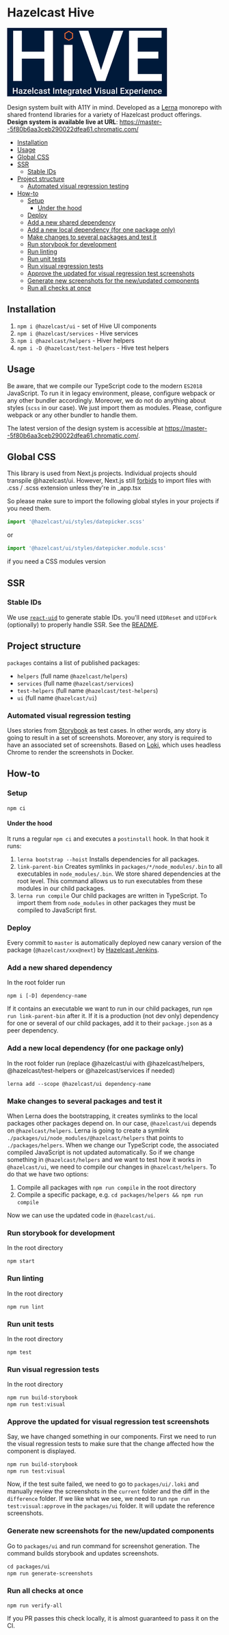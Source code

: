 # Hazelcast Hive

![](./hive.png)

Design system built with A11Y in mind. Developed as a [Lerna](https://lerna.js.org/) monorepo with shared frontend libraries for a variety of Hazelcast product offerings.  
**Design system is available live at URL**: https://master--5f80b6aa3ceb290022dfea61.chromatic.com/

<!-- START doctoc generated TOC please keep comment here to allow auto update -->
<!-- DON'T EDIT THIS SECTION, INSTEAD RE-RUN doctoc TO UPDATE -->

- [Installation](#installation)
- [Usage](#usage)
- [Global CSS](#global-css)
- [SSR](#ssr)
  - [Stable IDs](#stable-ids)
- [Project structure](#project-structure)
  - [Automated visual regression testing](#automated-visual-regression-testing)
- [How-to](#how-to)
  - [Setup](#setup)
    - [Under the hood](#under-the-hood)
  - [Deploy](#deploy)
  - [Add a new shared dependency](#add-a-new-shared-dependency)
  - [Add a new local dependency (for one package only)](#add-a-new-local-dependency-for-one-package-only)
  - [Make changes to several packages and test it](#make-changes-to-several-packages-and-test-it)
  - [Run storybook for development](#run-storybook-for-development)
  - [Run linting](#run-linting)
  - [Run unit tests](#run-unit-tests)
  - [Run visual regression tests](#run-visual-regression-tests)
  - [Approve the updated for visual regression test screenshots](#approve-the-updated-for-visual-regression-test-screenshots)
  - [Generate new screenshots for the new/updated components](#generate-new-screenshots-for-the-newupdated-components)
  - [Run all checks at once](#run-all-checks-at-once)

<!-- END doctoc generated TOC please keep comment here to allow auto update -->

## Installation

1. `npm i @hazelcast/ui` - set of Hive UI components
2. `npm i @hazelcast/services` - Hive services
3. `npm i @hazelcast/helpers` - Hiver helpers
4. `npm i -D @hazelcast/test-helpers` - Hive test helpers

## Usage

Be aware, that we compile our TypeScript code to the modern `ES2018` JavaScript. To run it in legacy environment, please, configure webpack or any other bundler accordingly.
Moreover, we do not do anything about styles (`scss` in our case). We just import them as modules. Please, configure webpack or any other bundler to handle them.

The latest version of the design system is accessible at https://master--5f80b6aa3ceb290022dfea61.chromatic.com/.

## Global CSS

This library is used from Next.js projects.
Individual projects should transpile @hazelcast/ui.
However, Next.js still [forbids](https://github.com/vercel/next.js/blob/master/errors/css-global.md) to import files with .css / .scss extension unless they're in \_app.tsx

So please make sure to import the following global styles in your projects if you need them.

```typescript
import '@hazelcast/ui/styles/datepicker.scss'
```

or

```typescript
import '@hazelcast/ui/styles/datepicker.module.scss'
```

if you need a CSS modules version

## SSR

### Stable IDs

We use [`react-uid`](https://github.com/thearnica/react-uid) to generate stable IDs. you'll need `UIDReset` and `UIDFork` (optionally) to properly handle SSR. See the [README](https://github.com/thearnica/react-uid#code-splitting).

## Project structure

`packages` contains a list of published packages:

- `helpers` (full name `@hazelcast/helpers`)
- `services` (full name `@hazelcast/services`)
- `test-helpers` (full name `@hazelcast/test-helpers`)
- `ui` (full name `@hazelcast/ui`)

### Automated visual regression testing

Uses stories from [Storybook](https://storybook.js.org/) as test cases. In other words, any story is going to result in a set of screenshots. Moreover, any story is required to have an associated set of screenshots. Based on [Loki](https://loki.js.org/), which uses headless Chrome to render the screenshots in Docker.

## How-to

### Setup

```
npm ci
```

#### Under the hood

It runs a regular `npm ci` and executes a `postinstall` hook. In that hook it runs:

1. `lerna bootstrap --hoist`
   Installs dependencies for all packages.
2. `link-parent-bin`
   Creates symlinks in `packages/*/node_modules/.bin` to all executables in `node_modules/.bin`.
   We store shared dependencies at the root level. This command allows us to run executables from these modules in our child packages.
3. `lerna run compile`
   Our child packages are written in TypeScript. To import them from `node_modules` in other packages they must be compiled to JavaScript first.

### Deploy

Every commit to `master` is automatically deployed new canary version of the package (`@hazelcast/xxx@next`) by [Hazelcast Jenkins](http://jenkins.hazelcast.com/view/Frontend%20Shared/job/frontend-shared-master/).

### Add a new shared dependency

In the root folder run

```
npm i [-D] dependency-name
```

If it contains an executable we want to run in our child packages, run `npm run link-parent-bin` after it.
If it is a production (not dev only) dependency for one or several of our child packages, add it to their `package.json` as a peer dependency.

### Add a new local dependency (for one package only)

In the root folder run (replace @hazelcast/ui with @hazelcast/helpers, @hazelcast/test-helpers or @hazelcast/services if needed)

```
lerna add --scope @hazelcast/ui dependency-name
```

### Make changes to several packages and test it

When Lerna does the bootstrapping, it creates symlinks to the local packages other packages depend on. In our case, `@hazelcast/ui` depends on `@hazelcast/helpers`. Lerna is going to create a symlink `./packages/ui/node_modules/@hazelcast/helpers` that points to `./packages/helpers`. When we change our TypeScript code, the associated compiled JavaScript is not updated automatically. So if we change something in `@hazelcast/helpers` and we want to test how it works in `@hazelcast/ui`, we need to compile our changes in `@hazelcast/helpers`. To do that we have two options:

1. Compile all packages with `npm run compile` in the root directory
2. Compile a specific package, e.g. `cd packages/helpers && npm run compile`

Now we can use the updated code in `@hazelcast/ui`.

### Run storybook for development

In the root directory

```
npm start
```

### Run linting

In the root directory

```
npm run lint
```

### Run unit tests

In the root directory

```
npm test
```

### Run visual regression tests

In the root directory

```
npm run build-storybook
npm run test:visual
```

### Approve the updated for visual regression test screenshots

Say, we have changed something in our components.
First we need to run the visual regression tests to make sure that the change affected how the component is displayed.

```
npm run build-storybook
npm run test:visual
```

Now, if the test suite failed, we need to go to `packages/ui/.loki` and manually review the screenshots in the `current` folder and the diff in the `difference` folder. If we like what we see, we need to run `npm run test:visual:approve` in the `packages/ui` folder. It will update the reference screenshots.

### Generate new screenshots for the new/updated components

Go to `packages/ui` and run command for screenshot generation. The command builds storybook and updates screenshots.

```
cd packages/ui
npm run generate-screenshots
```

### Run all checks at once

```
npm run verify-all
```

If you PR passes this check locally, it is almost guaranteed to pass it on the CI.
